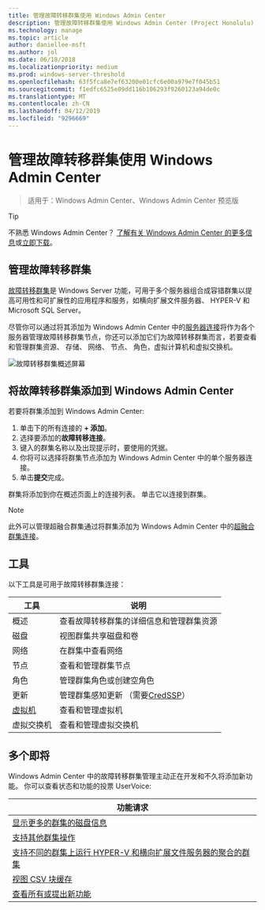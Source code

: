 ```yaml
---
title: 管理故障转移群集使用 Windows Admin Center
description: 管理故障转移群集使用 Windows Admin Center (Project Honolulu)
ms.technology: manage
ms.topic: article
author: daniellee-msft
ms.author: jol
ms.date: 06/18/2018
ms.localizationpriority: medium
ms.prod: windows-server-threshold
ms.openlocfilehash: 63f5fca8e7ef63200e01cfc6e00a979e7f045b51
ms.sourcegitcommit: f1edfc6525e09dd116b106293f9260123a94de0c
ms.translationtype: MT
ms.contentlocale: zh-CN
ms.lasthandoff: 04/12/2019
ms.locfileid: "9296669"
---
```

# 管理故障转移群集使用 Windows Admin Center

>适用于：Windows Admin Center、Windows Admin Center 预览版

> [!Tip]
> 不熟悉 Windows Admin Center？
> [了解有关 Windows Admin Center 的更多信息](../understand/windows-admin-center.md)或[立即下载](https://aka.ms/windowsadmincenter)。

## 管理故障转移群集
[故障转移群集](https://docs.microsoft.com/windows-server/failover-clustering/failover-clustering-overview)是 Windows Server 功能，可用于多个服务器组合成容错群集以提高可用性和可扩展性的应用程序和服务，如横向扩展文件服务器、 HYPER-V 和Microsoft SQL Server。

尽管你可以通过将其添加为 Windows Admin Center 中的[服务器连接](manage-servers.md)将作为各个服务器管理故障转移群集节点，你还可以添加它们为故障转移群集而言，若要查看和管理群集资源、 存储、 网络、 节点、 角色，虚拟计算机和虚拟交换机。

![故障转移群集概述屏幕](../media/manage-failover-clusters/fcm-overview.png)

## 将故障转移群集添加到 Windows Admin Center
若要将群集添加到 Windows Admin Center:

1. 单击下的所有连接的 **+ 添加**。
2. 选择要添加的**故障转移连接**。
3. 键入的群集名称以及出现提示时，要使用的凭据。
4. 你将可以选择将群集节点添加为 Windows Admin Center 中的单个服务器连接。
5. 单击**提交**完成。

群集将添加到你在概述页面上的连接列表。 单击它以连接到群集。

> [!NOTE]
> 此外可以管理超融合群集通过将群集添加为 Windows Admin Center 中的[超融合群集连接](manage-hyper-converged.md)。

## 工具

以下工具是可用于故障转移群集连接：

| 工具 | 说明 |
| ---- | ----------- |
| 概述 | 查看故障转移群集的详细信息和管理群集资源 |
| 磁盘 | 视图群集共享磁盘和卷 |
| 网络 | 在群集中查看网络 |
| 节点 | 查看和管理群集节点 |
| 角色 | 管理群集角色或创建空角色 |
| 更新 | 管理群集感知更新 （需要[CredSSP](../understand/faq.md#does-windows-admin-center-use-credssp)） |
| [虚拟机](manage-virtual-machines.md) | 查看和管理虚拟机 |
| 虚拟交换机 | 查看和管理虚拟交换机 |

## 多个即将

Windows Admin Center 中的故障转移群集管理主动正在开发和不久将添加新功能。 你可以查看状态和功能的投票 UserVoice:

|功能请求|
|-------|
| [显示更多的群集的磁盘信息](https://windowsserver.uservoice.com/forums/295071-management-tools/suggestions/31740424--cluster-more-disk-info-in-failover-cluster-manag) |
| [支持其他群集操作](https://windowsserver.uservoice.com/forums/295071-management-tools/suggestions/33558076--fcm-full-csv-management-cycle-in-one-place) |
| [支持不同的群集上运行 HYPER-V 和横向扩展文件服务器的聚合的群集](https://windowsserver.uservoice.com/forums/295071-management-tools/suggestions/31729741--cluster-support-for-converged-architecture) |
| [视图 CSV 块缓存](https://windowsserver.uservoice.com/forums/295071-management-tools/suggestions/31669477--cluster-csv-block-cache) |
| [查看所有或提出新功能](https://windowsserver.uservoice.com/forums/295071/filters/top?category_id=319162&query=%5Bcluster%5D) |